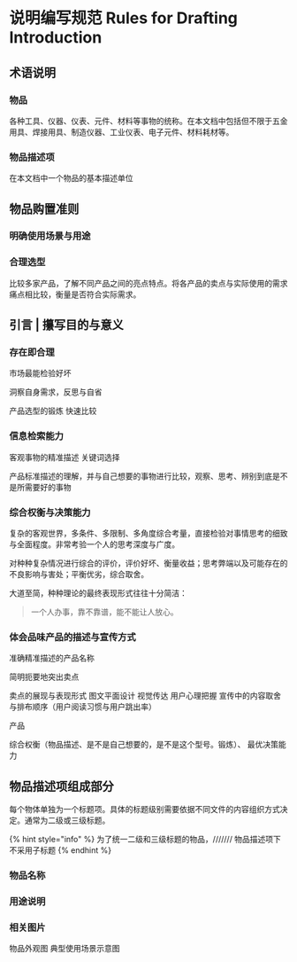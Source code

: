 # 说明编写规范 Rules for Drafting Introduction

## 术语说明

### 物品
各种工具、仪器、仪表、元件、材料等事物的统称。在本文档中包括但不限于五金用具、焊接用具、制造仪器、工业仪表、电子元件、材料耗材等。

### 物品描述项
在本文档中一个物品的基本描述单位

## 物品购置准则

### 明确使用场景与用途

### 合理选型
比较多家产品，了解不同产品之间的亮点特点。将各产品的卖点与实际使用的需求痛点相比较，衡量是否符合实际需求。

## 引言 | 攥写目的与意义
### 存在即合理

市场最能检验好坏

洞察自身需求，反思与自省

产品选型的锻炼 快速比较 
### 信息检索能力
客观事物的精准描述 关键词选择 

产品标准描述的理解，并与自己想要的事物进行比较，观察、思考、辨别到底是不是所需要好的事物

### 综合权衡与决策能力
复杂的客观世界，多条件、多限制、多角度综合考量，直接检验对事情思考的细致与全面程度。非常考验一个人的思考深度与广度。

对种种复杂情况进行综合的评价，评价好坏、衡量收益；思考弊端以及可能存在的不良影响与害处；平衡优劣，综合取舍。

大道至简，种种理论的最终表现形式往往十分简洁：
> 一个人办事，靠不靠谱，能不能让人放心。

### 体会品味产品的描述与宣传方式
准确精准描述的产品名称

简明扼要地突出卖点

卖点的展现与表现形式 图文平面设计 视觉传达 用户心理把握 宣传中的内容取舍与排布顺序（用户阅读习惯与用户跳出率）

产品





综合权衡（物品描述、是不是自己想要的，是不是这个型号。锻炼）、
最优决策能力



## 物品描述项组成部分

每个物体单独为一个标题项。具体的标题级别需要依据不同文件的内容组织方式决定。通常为二级或三级标题。

{% hint style="info" %}
为了统一二级和三级标题的物品，/////// 物品描述项下不采用子标题
{% endhint %}

### 物品名称 



### 用途说明


### 相关图片
物品外观图
典型使用场景示意图

